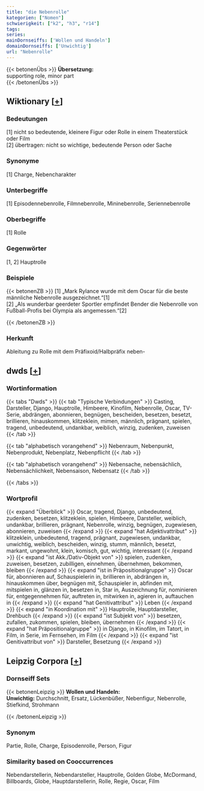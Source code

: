 ```yaml
---
title: "die Nebenrolle"
kategorien: ["Nomen"]
schwierigkeit: ["k2", "h3", "r14"]
tags:
series:
mainDornseiffs: ['Wollen und Handeln']
domainDornseiffs: ['Unwichtig']
url: "Nebenrolle"
---
```


{{< betonenÜbs >}}
**Übersetzung:**  
supporting role, minor part  
{{< /betonenÜbs >}}

## Wiktionary [[+](https://de.wiktionary.org/wiki/Nebenrolle)]

### Bedeutungen
[1] nicht so bedeutende, kleinere Figur oder Rolle in einem Theaterstück oder Film  
[2] übertragen: nicht so wichtige, bedeutende Person oder Sache  

### Synonyme
[1] Charge, Nebencharakter  

### Unterbegriffe
[1] Episodennebenrolle, Filmnebenrolle, Mininebenrolle, Seriennebenrolle  

### Oberbegriffe
[1] Rolle  

### Gegenwörter
[1, 2] Hauptrolle  

### Beispiele
{{< betonenZB >}}
[1] „Mark Rylance wurde mit dem Oscar für die beste männliche Nebenrolle ausgezeichnet.“[1]  
[2] „Als wunderbar geerdeter Sportler empfindet Bender die Nebenrolle von Fußball-Profis bei Olympia als angemessen.“[2]  

{{< /betonenZB >}}
### Herkunft
Ableitung zu Rolle mit dem Präfixoid/Halbpräfix neben-  



## dwds [[+](https://www.dwds.de/wb/Nebenrolle)]

### Wortinformation
{{< tabs "Dwds" >}}
{{< tab "Typische Verbindungen" >}}
Casting, Darsteller, Django, Hauptrolle, Himbeere, Kinofilm, Nebenrolle, Oscar, TV-Serie, abdrängen, abonnieren, begnügen, bescheiden, besetzen, besetzt, brillieren, hinauskommen, klitzeklein, mimen, männlich, prägnant, spielen, tragend, unbedeutend, undankbar, weiblich, winzig, zudenken, zuweisen
{{< /tab >}}

{{< tab "alphabetisch vorangehend" >}}
Nebenraum, Nebenpunkt, Nebenprodukt, Nebenplatz, Nebenpflicht
{{< /tab >}}

{{< tab "alphabetisch vorangehend" >}}
Nebensache, nebensächlich, Nebensächlichkeit, Nebensaison, Nebensatz
{{< /tab >}}

{{< /tabs >}}

### Wortprofil
{{< expand "Überblick" >}} Oscar, tragend, Django, unbedeutend, zudenken, besetzen, klitzeklein, spielen, Himbeere, Darsteller, weiblich, undankbar, brillieren, prägnant, Nebenrolle, winzig, begnügen, zugewiesen, abonnieren, zuweisen {{< /expand >}}
{{< expand "hat Adjektivattribut" >}} klitzeklein, unbedeutend, tragend, prägnant, zugewiesen, undankbar, unwichtig, weiblich, bescheiden, winzig, stumm, männlich, besetzt, markant, ungewohnt, klein, komisch, gut, wichtig, interessant {{< /expand >}}
{{< expand "ist Akk./Dativ-Objekt von" >}} spielen, zudenken, zuweisen, besetzen, zubilligen, einnehmen, übernehmen, bekommen, bleiben {{< /expand >}}
{{< expand "ist in Präpositionalgruppe" >}} Oscar für, abonnieren auf, Schauspielerin in, brillieren in, abdrängen in, hinauskommen über, begnügen mit, Schauspieler in, abfinden mit, mitspielen in, glänzen in, besetzen in, Star in, Auszeichnung für, nominieren für, entgegennehmen für, auftreten in, mitwirken in, agieren in, auftauchen in {{< /expand >}}
{{< expand "hat Genitivattribut" >}} Leben {{< /expand >}}
{{< expand "in Koordination mit" >}} Hauptrolle, Hauptdarsteller, Drehbuch {{< /expand >}}
{{< expand "ist Subjekt von" >}} besetzen, zufallen, zukommen, spielen, bleiben, übernehmen {{< /expand >}}
{{< expand "hat Präpositionalgruppe" >}} in Django, in Kinofilm, im Tatort, in Film, in Serie, im Fernsehen, im Film {{< /expand >}}
{{< expand "ist Genitivattribut von" >}} Darsteller, Besetzung {{< /expand >}}

## Leipzig Corpora [[+](https://corpora.uni-leipzig.de/en/res?word=Nebenrolle&corpusId=deu_newscrawl-public_2018)]

### Dornseiff Sets
{{< betonenLeipzig >}}
**Wollen und Handeln:**  
**Unwichtig:** Durchschnitt, Ersatz, Lückenbüßer, Nebenfigur, Nebenrolle, Stiefkind, Strohmann  

{{< /betonenLeipzig >}}

### Synonym
Partie, Rolle, Charge, Episodenrolle, Person, Figur


### Similarity based on Cooccurrences
Nebendarstellerin, Nebendarsteller, Hauptrolle, Golden Globe, McDormand, Billboards, Globe, Hauptdarstellerin, Rolle, Regie, Oscar, Film

